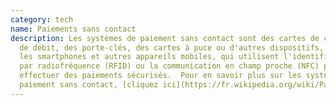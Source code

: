 ```yaml
---
category: tech
name: Paiements sans contact
description: Les systèmes de paiement sans contact sont des cartes de crédit et
  de débit, des porte-clés, des cartes à puce ou d'autres dispositifs, y compris
  les smartphones et autres appareils mobiles, qui utilisent l'identification
  par radiofréquence (RFID) ou la communication en champ proche (NFC) pour
  effectuer des paiements sécurisés.  Pour en savoir plus sur les systèmes de
  paiement sans contact, [cliquez ici](https://fr.wikipedia.org/wiki/Paiement_sans_contact).
---
```

